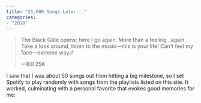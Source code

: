 ```yaml
---
title: "25,000 Songs Later..."
categories:
- "2018"
---
```


> The Black Gate opens; here I go again.  More than a feeling...again.  Take a look around, listen to the music—this is your life!  Can't feel my face—extreme ways!
> 
> —Bill 25K

I saw that I was about 50 songs out from hitting a big milestone, so I set Spotify to play randomly with songs from the playlists listed on this site.  It worked, culminating with a personal favorite that evokes good memories for me:
